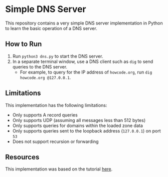 # Simple DNS Server

This repository contains a very simple DNS server implementation in Python to learn the basic operation of a DNS server.

## How to Run

1. Run `python3 dns.py` to start the DNS server.
2. In a separate terminal window, use a DNS client such as `dig` to send queries to the DNS server.
   - For example, to query for the IP address of `howcode.org`, run `dig howcode.org @127.0.0.1`. 

## Limitations

This implementation has the following limitations:

- Only supports A record queries
- Only supports UDP (assuming all messages less than 512 bytes)
- Only supports queries for domains within the loaded zone data
- Only supports queries sent to the loopback address (`127.0.0.1`) on port `53`
- Does not support recursion or forwarding

## Resources

This implementation was based on the tutorial [here](https://www.pythonforbeginners.com/code-snippets-source-code/python-dns-server). 
